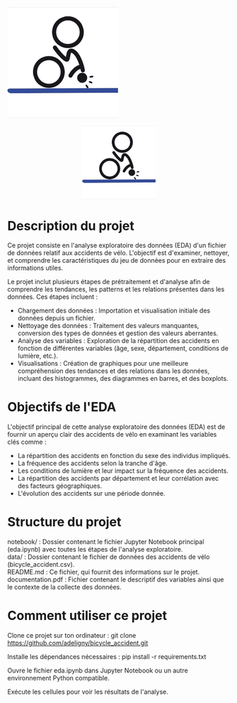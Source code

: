![alt text](image.png)

<p align="center" width="100%">
    <img width="33%" src="image.png">
</p>

# Description du projet
Ce projet consiste en l'analyse exploratoire des données (EDA) d'un fichier de données relatif aux accidents de vélo. L'objectif est d'examiner, nettoyer, et comprendre les caractéristiques du jeu de données pour en extraire des informations utiles.

Le projet inclut plusieurs étapes de prétraitement et d'analyse afin de comprendre les tendances, les patterns et les relations présentes dans les données. Ces étapes incluent :

- Chargement des données : Importation et visualisation initiale des données depuis un fichier.  
- Nettoyage des données : Traitement des valeurs manquantes, conversion des types de données et gestion des valeurs aberrantes.  
- Analyse des variables : Exploration de la répartition des accidents en fonction de différentes variables (âge, sexe, département, conditions de lumière, etc.).  
- Visualisations : Création de graphiques pour une meilleure compréhension des tendances et des relations dans les données, incluant des histogrammes, des diagrammes en barres, et des boxplots.

# Objectifs de l'EDA
L'objectif principal de cette analyse exploratoire des données (EDA) est de fournir un aperçu clair des accidents de vélo en examinant les variables clés comme :

- La répartition des accidents en fonction du sexe des individus impliqués.  
- La fréquence des accidents selon la tranche d'âge.  
- Les conditions de lumière et leur impact sur la fréquence des accidents.  
- La répartition des accidents par département et leur corrélation avec des facteurs géographiques.  
- L'évolution des accidents sur une période donnée.

# Structure du projet
notebook/ : Dossier contenant le fichier Jupyter Notebook principal (eda.ipynb) avec toutes les étapes de l'analyse exploratoire.  
data/ : Dossier contenant le fichier de données des accidents de vélo (bicycle_accident.csv).  
README.md : Ce fichier, qui fournit des informations sur le projet.  
documentation.pdf : Fichier contenant le descriptif des variables ainsi que le contexte de la collecte des données.

# Comment utiliser ce projet
Clone ce projet sur ton ordinateur : git clone https://github.com/adeligny/bicycle_accident.git

Installe les dépendances nécessaires : pip install -r requirements.txt

Ouvre le fichier eda.ipynb dans Jupyter Notebook ou un autre environnement Python compatible.

Exécute les cellules pour voir les résultats de l'analyse.